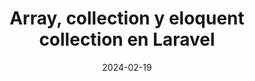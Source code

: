 ---
date: 2024-02-19
title: 'Array, collection y eloquent collection en Laravel'
description: 'Conoce las diferencias entre las herramientas de manejo de datos en Laravel'
image: '/images/content/posts/eloquent-collections-and-arrays.png'
tags: ['Laravel', 'PHP', 'Tutoriales']
---